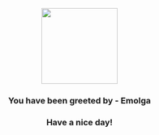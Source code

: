 <p align="center">
            <img src="https://raw.githubusercontent.com/PokeAPI/sprites/master/sprites/pokemon/587.png" width="150" height="150">
          </p>
          <h3 align="center">You have been greeted by - <b>Emolga</b></h3>
          <h3 align="center">Have a nice day!</h3>
        